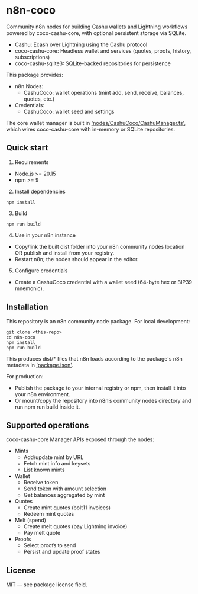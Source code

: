 # n8n-coco

Community n8n nodes for building Cashu wallets and Lightning workflows powered by coco-cashu-core, with optional persistent storage via SQLite.

- Cashu: Ecash over Lightning using the Cashu protocol
- coco-cashu-core: Headless wallet and services (quotes, proofs, history, subscriptions)
- coco-cashu-sqlite3: SQLite-backed repositories for persistence

This package provides:
- n8n Nodes:
  - CashuCoco: wallet operations (mint add, send, receive, balances, quotes, etc.)
- Credentials:
  - CashuCoco: wallet seed and settings

The core wallet manager is built in ['nodes/CashuCoco/CashuManager.ts'](nodes/CashuCoco/CashuManager.ts), which wires coco-cashu-core with in-memory or SQLite repositories.


## Quick start

1) Requirements
- Node.js >= 20.15
- npm >= 9

2) Install dependencies
```
npm install
```


3) Build
```
npm run build
```


4) Use in your n8n instance
- Copy/link the built dist folder into your n8n community nodes location OR publish and install from your registry.
- Restart n8n; the nodes should appear in the editor.

5) Configure credentials
- Create a CashuCoco credential with a wallet seed (64-byte hex or BIP39 mnemonic).


## Installation

This repository is an n8n community node package. For local development:
```
git clone <this-repo>
cd n8n-coco
npm install
npm run build

```

This produces dist/* files that n8n loads according to the package's n8n metadata in ['package.json'](package.json:37-46).

For production:
- Publish the package to your internal registry or npm, then install it into your n8n environment.
- Or mount/copy the repository into n8n’s community nodes directory and run npm run build inside it.




## Supported operations

coco-cashu-core Manager APIs exposed through the nodes:
- Mints
  - Add/update mint by URL
  - Fetch mint info and keysets
  - List known mints
- Wallet
  - Receive token
  - Send token with amount selection
  - Get balances aggregated by mint
- Quotes
  - Create mint quotes (bolt11 invoices)
  - Redeem mint quotes
- Melt (spend)
  - Create melt quotes (pay Lightning invoice)
  - Pay melt quote
- Proofs
  - Select proofs to send
  - Persist and update proof states

  


## License

MIT — see package license field.
